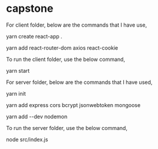 # capstone

For client folder, below are the commands that I have use,

yarn create react-app .

yarn add react-router-dom axios react-cookie

To run the client folder, use the below command,

yarn start


For server folder, below are the commands that I have used,

yarn init

yarn add express cors bcrypt jsonwebtoken mongoose

yarn add --dev nodemon

To run the server folder, use the below command,

node src/index.js
